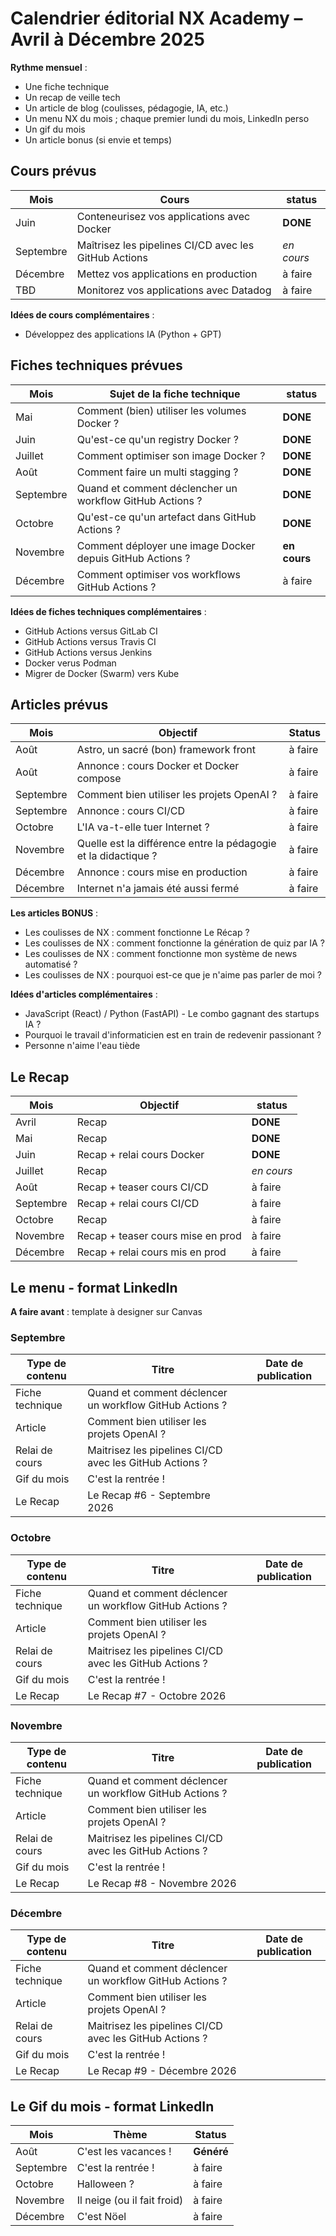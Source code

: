 # Calendrier éditorial NX Academy – Avril à Décembre 2025


**Rythme mensuel** :
- Une fiche technique
- Un recap de veille tech
- Un article de blog (coulisses, pédagogie, IA, etc.)
- Un menu NX du mois ; chaque premier lundi du mois, LinkedIn perso
- Un gif du mois
- Un article bonus (si envie et temps)




## Cours prévus

| Mois      | Cours                                                 | status      |
| --------- | ----------------------------------------------------- | ----------- |
| Juin      | Conteneurisez vos applications avec Docker            | **DONE**    |
| Septembre | Maîtrisez les pipelines CI/CD avec les GitHub Actions | _en cours_  |
| Décembre  | Mettez vos applications en production                 | à faire     |
| TBD       | Monitorez vos applications avec Datadog               | à faire     |



**Idées de cours complémentaires** :

- Développez des applications IA (Python + GPT)




## Fiches techniques prévues

| Mois      | Sujet de la fiche technique                               | status       |
| --------- | --------------------------------------------------------- | ------------ |
| Mai       | Comment (bien) utiliser les volumes Docker ?              | **DONE**     |
| Juin      | Qu'est-ce qu'un registry Docker ?                         | **DONE**     |
| Juillet   | Comment optimiser son image Docker ?                      | **DONE**     |
| Août      | Comment faire un multi stagging ?                         | **DONE**     |
| Septembre | Quand et comment déclencher un workflow GitHub Actions ?  | **DONE**     |
| Octobre   | Qu'est-ce qu'un artefact dans GitHub Actions ?            | **DONE**     |
| Novembre  | Comment déployer une image Docker depuis GitHub Actions ? | **en cours** |
| Décembre  | Comment optimiser vos workflows GitHub Actions ?          | à faire      |



**Idées de fiches techniques complémentaires** :

- GitHub Actions versus GitLab CI
- GitHub Actions versus Travis CI
- GitHub Actions versus Jenkins
- Docker verus Podman
- Migrer de Docker (Swarm) vers Kube




## Articles prévus

| Mois      | Objectif                                                                | Status        |
| --------- | ----------------------------------------------------------------------- | ------------- |
| Août      | Astro, un sacré (bon) framework front                                   | à faire       |
| Août      | Annonce : cours Docker et Docker compose                                | à faire       |
| Septembre | Comment bien utiliser les projets OpenAI ?                              | à faire       |
| Septembre | Annonce : cours CI/CD                                                   | à faire       |
| Octobre   | L'IA va-t-elle tuer Internet ?                                          | à faire       |
| Novembre  | Quelle est la différence entre la pédagogie et la didactique ?          | à faire       |
| Décembre  | Annonce : cours mise en production                                      | à faire       |
| Décembre  | Internet n'a jamais été aussi fermé                                     | à faire       |



**Les articles BONUS** :

- Les coulisses de NX : comment fonctionne Le Récap ?
- Les coulisses de NX : comment fonctionne la génération de quiz par IA ?
- Les coulisses de NX : comment fonctionne mon système de news automatisé ?
- Les coulisses de NX : pourquoi est-ce que je n'aime pas parler de moi ?



**Idées d'articles complémentaires** :

- JavaScript (React) / Python (FastAPI) - Le combo gagnant des startups IA ?
- Pourquoi le travail d'informaticien est en train de redevenir passionant ?
- Personne n'aime l'eau tiède




## Le Recap

| Mois      | Objectif                                              | status      |
| --------- | ----------------------------------------------------- | ----------- |
| Avril     | Recap                                                 | **DONE**    |
| Mai       | Recap                                                 | **DONE**    |
| Juin      | Recap + relai cours Docker                            | **DONE**    |
| Juillet   | Recap                                                 | _en cours_  |
| Août      | Recap + teaser cours CI/CD                            | à faire     |
| Septembre | Recap + relai cours CI/CD                             | à faire     |
| Octobre   | Recap                                                 | à faire     |
| Novembre  | Recap + teaser cours mise en prod                     | à faire     |
| Décembre  | Recap + relai cours mis en prod                       | à faire     |



## Le menu - format LinkedIn

**A faire avant** : template à designer sur Canvas



### Septembre

| Type de contenu | Titre                                                   | Date de publication |
| --------------- | ------------------------------------------------------- | ------------------- |
| Fiche technique | Quand et comment déclencer un workflow GitHub Actions ? |                     |
| Article         | Comment bien utiliser les projets OpenAI ?              |                     |
| Relai de cours  | Maitrisez les pipelines CI/CD avec les GitHub Actions ? |                     |
| Gif du mois     | C'est la rentrée !                                      |                     |
| Le Recap        | Le Recap #6 - Septembre 2026                            |                     |



### Octobre

| Type de contenu | Titre                                                   | Date de publication |
| --------------- | ------------------------------------------------------- | ------------------- |
| Fiche technique | Quand et comment déclencer un workflow GitHub Actions ? |                     |
| Article         | Comment bien utiliser les projets OpenAI ?              |                     |
| Relai de cours  | Maitrisez les pipelines CI/CD avec les GitHub Actions ? |                     |
| Gif du mois     | C'est la rentrée !                                      |                     |
| Le Recap        | Le Recap #7 - Octobre 2026                              |                     |



### Novembre

| Type de contenu | Titre                                                   | Date de publication |
| --------------- | ------------------------------------------------------- | ------------------- |
| Fiche technique | Quand et comment déclencer un workflow GitHub Actions ? |                     |
| Article         | Comment bien utiliser les projets OpenAI ?              |                     |
| Relai de cours  | Maitrisez les pipelines CI/CD avec les GitHub Actions ? |                     |
| Gif du mois     | C'est la rentrée !                                      |                     |
| Le Recap        | Le Recap #8 - Novembre 2026                             |                     |



### Décembre

| Type de contenu | Titre                                                   | Date de publication |
| --------------- | ------------------------------------------------------- | ------------------- |
| Fiche technique | Quand et comment déclencer un workflow GitHub Actions ? |                     |
| Article         | Comment bien utiliser les projets OpenAI ?              |                     |
| Relai de cours  | Maitrisez les pipelines CI/CD avec les GitHub Actions ? |                     |
| Gif du mois     | C'est la rentrée !                                      |                     |
| Le Recap        | Le Recap #9 - Décembre 2026                             |                     |






## Le Gif du mois - format LinkedIn

| Mois      | Thème                       | Status     |
| --------- | --------------------------- | ---------- |
| Août      | C'est les vacances !        | **Généré** |
| Septembre | C'est la rentrée !          | à faire    |
| Octobre   | Halloween ?                 | à faire    |
| Novembre  | Il neige (ou il fait froid) | à faire    |
| Décembre  | C'est Nöel                  | à faire    |

